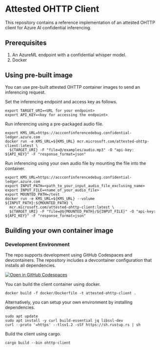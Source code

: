 # Attested OHTTP Client

This repository contains a reference implementation of an attested OHTTP client for 
Azure AI confidential inferencing.

## Prerequisites 

1. An AzureML endpoint with a confidential whisper model. 
2. Docker 

## Using pre-built image

You can use pre-built attested OHTTP container images to send an inferencing request. 

Set the inferencing endpoint and access key as follows.
```
export TARGET_URI=<URL for your endpoint>
export API_KEY=<key for accessing the endpoint>
```

Run inferencing using a pre-packaged audio file. 
```
export KMS_URL=https://accconfinferencedebug.confidential-ledger.azure.com
docker run -e KMS_URL=${KMS_URL} mcr.microsoft.com/attested-ohttp-client:latest \
  ${TARGET_URI} -F "file=@/examples/audio.mp3" -O "api-key: ${API_KEY}" -F "response_format=json"
```

Run inferencing using your own audio file by mounting the file into the container.
```
export KMS_URL=https://accconfinferencedebug.confidential-ledger.azure.com
export INPUT_PATH=<path_to_your_input_audio_file_exclusing_name>
export INPUT_FILE=<name_of_your_audio_file>
export MOUNTED_PATH=/test
docker run -e KMS_URL=${KMS_URL} --volume ${INPUT_PATH}:${MOUNTED_PATH} \
  mcr.microsoft.com/attested-ohttp-client:latest \
  ${TARGET_URI} -F "file=@${MOUNTED_PATH}/${INPUT_FILE}" -O "api-key: ${API_KEY}" -F "response_format=json"
```

## Building your own container image

### Development Environment

The repo supports development using GitHub Codespaces and devcontainers. The repository includes a devcontainer configuration that installs all dependencies. 

[![Open in GitHub Codespaces](https://github.com/codespaces/badge.svg)](https://codespaces.new/microsoft/attested-ohttp-client)

You can build the client container using docker.
```
docker build -f docker/Dockerfile -t attested-ohttp-client .
```

Alternatively, you can setup your own environment by installing dependencies.
```
sudo apt update
sudo apt install -y curl build-essential jq libssl-dev
curl --proto '=https' --tlsv1.2 -sSf https://sh.rustup.rs | sh
```

Build the client using cargo. 
```
cargo build --bin ohttp-client
```